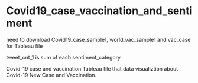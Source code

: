 # Covid19_case_vaccination_and_sentiment

need to download Covid19_case_sample1, world_vac_sample1 and vac_case for Tableau file

tweet_cnt_1 is sum of each sentiment_category

Covid-19 case and vaccination Tableau file that data visualiztion about Covid-19 New Case and Vaccination.
